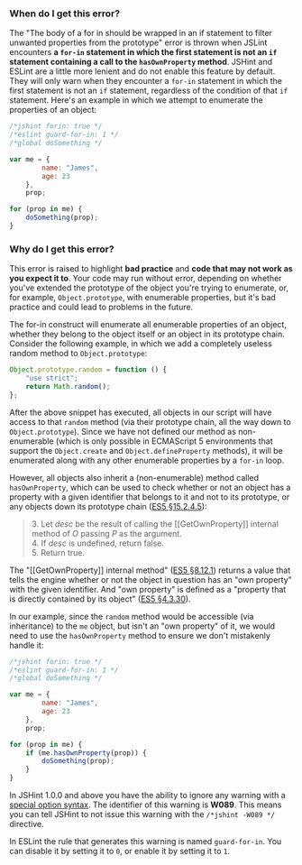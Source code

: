 <!---
{
    "titles": [
        "The body of a for in should be wrapped in an if statement to filter unwanted properties from the prototype",
        "W089"

    ],
    "slugs": [
        "the-body-of-a-for-in-should-be-wrapped-in-an-if-statement",
        "w089"
    ],
    "linters": [
        "jslint",
        "jshint",
        "eslint"
    ],
    "author": "jallardice"
}
-->

### When do I get this error?

The "The body of a for in should be wrapped in an if statement to filter
unwanted properties from the prototype" error is thrown when JSLint encounters
**a `for-in` statement in which the first statement is not an `if` statement
containing a call to the `hasOwnProperty` method**. JSHint and ESLint are a
little more lenient and do not enable this feature by default. They will only
warn when they encounter a `for-in` statement in which the first statement is
not an `if` statement, regardless of the condition of that `if` statement.
Here's an example in which we attempt to enumerate the properties of an object:

<!---
{
    "linter": "jslint"
}
-->
```javascript
/*jshint forin: true */
/*eslint guard-for-in: 1 */
/*global doSomething */

var me = {
        name: "James",
        age: 23
    },
    prop;

for (prop in me) {
    doSomething(prop);
}
```

### Why do I get this error?

This error is raised to highlight **bad practice** and **code that may not work
as you expect it to**. Your code may run without error, depending on whether
you've extended the prototype of the object you're trying to enumerate, or, for
example, `Object.prototype`, with enumerable properties, but it's bad practice
and could lead to problems in the future.

The for-in construct will enumerate all enumerable properties of an object,
whether they belong to the object itself or an object in its prototype chain.
Consider the following example, in which we add a completely useless random
method to `Object.prototype`:

<!---
{
    "linter": "jslint"
}
-->
```javascript
Object.prototype.random = function () {
    "use strict";
    return Math.random();
};
```

After the above snippet has executed, all objects in our script will have access
to that `random` method (via their prototype chain, all the way down to
`Object.prototype`). Since we have not defined our method as non-enumerable
(which is only possible in ECMAScript 5 environments that support the
`Object.create` and `Object.defineProperty` methods), it will be enumerated
along with any other enumerable properties by a `for-in` loop.

However, all objects also inherit a (non-enumerable) method called
`hasOwnProperty`, which can be used to check whether or not an object has a
property with a given identifier that belongs to it and not to its prototype, or
any objects down its prototype chain ([ES5 &sect;15.2.4.5][es5-15.2.4.5]):

> &zwnj;3. Let *desc* be the result of calling the [[GetOwnProperty]] internal
> method of *O* passing *P* as the argument.<br>
> &zwnj;4. If *desc* is undefined, return false.<br>
> &zwnj;5. Return true.

The "[[GetOwnProperty]] internal method" ([ES5 &sect;8.12.1][es5-8.12.1])
returns a value that tells the engine whether or not the object in question has
an "own property" with the given identifier. And "own property" is defined as a
"property that is directly contained by its object" ([ES5
&sect;4.3.30][es5-4.3.30]).

In our example, since the `random` method would be accessible (via inheritance)
to the `me` object, but isn't an "own property" of it, we would need to use the
`hasOwnProperty` method to ensure we don't mistakenly handle it:

<!---
{
    "linter": "jslint"
}
-->
```javascript
/*jshint forin: true */
/*eslint guard-for-in: 1 */
/*global doSomething */

var me = {
        name: "James",
        age: 23
    },
    prop;

for (prop in me) {
    if (me.hasOwnProperty(prop)) {
        doSomething(prop);
    }
}
```

In JSHint 1.0.0 and above you have the ability to ignore any warning with a
[special option syntax][jshintopts]. The identifier of this warning is **W089**.
This means you can tell JSHint to not issue this warning with the `/*jshint
-W089 */` directive.

In ESLint the rule that generates this warning is named `guard-for-in`. You can
disable it by setting it to `0`, or enable it by setting it to `1`.

[es5-15.2.4.5]: http://es5.github.com/#x15.2.4.5
[es5-8.12.1]: http://es5.github.com/#x8.12.1
[es5-4.3.30]: http://es5.github.com/#x4.3.30
[jshintopts]: http://jshint.com/docs/#options
